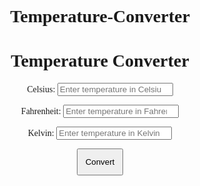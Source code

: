 # Temperature-Converter
<!DOCTYPE html>
<html lang="en">

<head>
  <meta charset="UTF-8">
  <meta name="viewport" content="width=device-width, initial-scale=1.0">
  <title>Temperature Converter</title>
  <style>
    body {
      font-family: Arial Rounded MT Bold ;
      text-align: center;
    }

    input[type="number"] {
      width: 180px;
      padding: 9px;
      margin: 10px;
    }

    button {
      padding: 12px;
    }
  </style>
</head>

<body>
  <h1>Temperature Converter</h1>
  <label for="celsius">Celsius:</label>
  <input type="number" id="celsius" placeholder="Enter temperature in Celsius" />
  <br>

  <label for="fahrenheit">Fahrenheit:</label>
  <input type="number" id="fahrenheit" placeholder="Enter temperature in Fahrenheit" />
  <br>

  <label for="kelvin">Kelvin:</label>
  <input type="number" id="kelvin" placeholder="Enter temperature in Kelvin" />
  <br>

  <button onclick="convertTemperature()">Convert</button>

  <script>
    function convertTemperature() {
      const celsiusInput = document.getElementById("celsius");
      const fahrenheitInput = document.getElementById("fahrenheit");
      const kelvinInput = document.getElementById("kelvin");

      const celsius = parseFloat(celsiusInput.value);
      const fahrenheit = (celsius * 9 / 5) + 32;
      const kelvin = celsius + 273.15;

      if (!isNaN(celsius)) {
        fahrenheitInput.value = fahrenheit.toFixed(2);
        kelvinInput.value = kelvin.toFixed(2);
      } else {
        fahrenheitInput.value = "";
        kelvinInput.value = "";
      }
    }
  </script>
</body>

</html>
